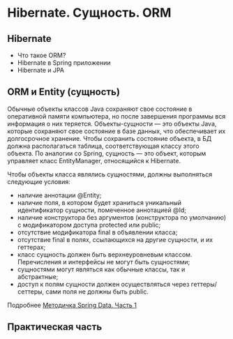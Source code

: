Hibernate. Сущность. ORM
========================

## Hibernate

- Что такое ORM?
- Hibernate в Spring приложении
- Hibernate и JPA

## ORM и Entity (сущность)

Обычные объекты классов Java сохраняют свое состояние в оперативной памяти компьютера, но после завершения программы вся информация о них теряется. Объекты-сущности — это объекты Java, которые сохраняют свое состояние в базе данных, что обеспечивает их долгосрочное хранение. Чтобы сохранить состояние объекта, в БД должна располагаться таблица, соответствующая классу этого объекта. По аналогии со Spring, сущность — это объект, которым управляет класс EntityManager, относящийся к Hibernate.

Чтобы объекты класса являлись сущностями, должны выполняться следующие условия:
- наличие аннотации @Entity;
- наличие поля, в котором будет храниться уникальный идентификатор сущности, помеченное аннотацией @Id;
- наличие конструктора без аргументов (конструктора по умолчанию) с модификатором доступа protected или public;
- отсутствие модификатора final в объявлении класса;
- отсутствие final в полях, ссылающихся на другие сущности, и их геттерах;
- класс сущность должен быть верхнеуровневым классом. Перечисления и интерфейсы не могут быть сущностями;
- сущностями могут являться как обычные классы, так и абстрактные;
- доступ к полям сущности должен осуществляться через геттеры/сеттеры, сами поля не должны быть public.

Подробнее [Методичка Spring Data. Часть 1](https://docs.google.com/document/d/1zfyyFQLulaBa3IU9RXv9PBL7vvdZsWdf9zn2WVJy204/)

## Практическая часть